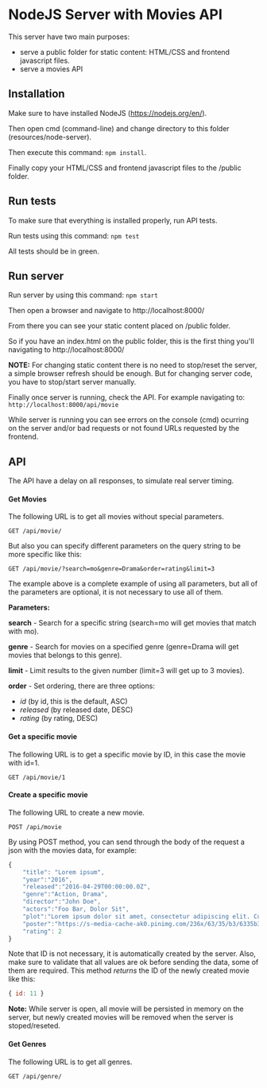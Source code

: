 # NodeJS Server with Movies API
This server have two main purposes:
+ serve a public folder for static content: HTML/CSS and frontend javascript files.
+ serve a movies API

## Installation
Make sure to have installed NodeJS (https://nodejs.org/en/).

Then open cmd (command-line) and change directory to this folder (resources/node-server).

Then execute this command: `npm install`.


Finally copy your HTML/CSS and frontend javascript files to the /public folder.

## Run tests
To make sure that everything is installed properly, run API tests.

Run tests using this command: `npm test`

All tests should be in green.

## Run server
Run server by using this command: `npm start`

Then open a browser and navigate to http://localhost:8000/

From there you can see your static content placed on /public folder. 

So if you have an index.html on the public folder, this is the first thing you'll navigating to http://localhost:8000/

**NOTE:** For changing static content there is no need to stop/reset the server, a simple browser refresh should be enough. But for changing server code, you have to stop/start server manually.

Finally once server is running, check the API.
For example navigating to: `http://localhost:8000/api/movie`

While server is running you can see errors on the console (cmd) ocurring on the server and/or bad requests or not found URLs requested by the frontend.

## API
The API have a delay on all responses, to simulate real server timing.

#### Get Movies
The following URL is to get all movies without special parameters.
```
GET /api/movie/
```

But also you can specify different parameters on the query string to be more specific like this:
```
GET /api/movie/?search=mo&genre=Drama&order=rating&limit=3
```
The example above is a complete example of using all parameters, but all of the parameters are optional, it is not necessary to use all of them.

**Parameters:**

**search** - Search for a specific string (search=mo will get movies that match with mo).

**genre** - Search for movies on a specified genre (genre=Drama will get movies that belongs to this genre).

**limit** - Limit results to the given number (limit=3 will get up to 3 movies).

**order** - Set ordering, there are three options: 

+ *id* (by id, this is the default, ASC)
+ *released* (by released date, DESC)
+ *rating* (by rating, DESC)

#### Get a specific movie
The following URL is to get a specific movie by ID, in this case the movie with id=1.
```
GET /api/movie/1
```

#### Create a specific movie
The following URL to create a new movie.
```
POST /api/movie
```
By using POST method, you can send through the body of the request a json with the movies data, for example:
```javascript
{
	"title": "Lorem ipsum",
	"year":"2016",
	"released":"2016-04-29T00:00:00.0Z",
	"genre":"Action, Drama",
	"director":"John Doe",
	"actors":"Foo Bar, Dolor Sit",
	"plot":"Lorem ipsum dolor sit amet, consectetur adipiscing elit. Curabitur porttitor ipsum ut elit dignissim vestibulum. Nulla ullamcorper mauris in eros luctus luctus. Praesent id posuere tellus, et malesuada felis.",
	"poster":"https://s-media-cache-ak0.pinimg.com/236x/63/35/b3/6335b33481b913f437b4e395cf71f9b6.jpg",
	"rating": 2
}
```
Note that ID is not necessary, it is automatically created by the server. 
Also, make sure to validate that all values are ok before sending the data, some of them are required.
This method *returns* the ID of the newly created movie like this:
```javascript
{ id: 11 }
```

**Note:** While server is open, all movie will be persisted in memory on the server, but newly created movies will be removed when the server is stoped/reseted.

#### Get Genres
The following URL is to get all genres.
```
GET /api/genre/
```
